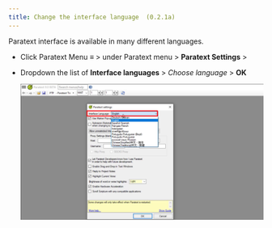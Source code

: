 ```yaml
---
title: Change the interface language  (0.2.1a)
---
```


Paratext interface is available in many different languages.

-   Click Paratext Menu **≡** \> under Paratext menu \> **Paratext Settings** \>
-   Dropdown the list of **Interface languages** \> *Choose language* \> **OK**

    ![](media/17f28c9df1c6c3c0cec98c53e5d3ae1b.png)

